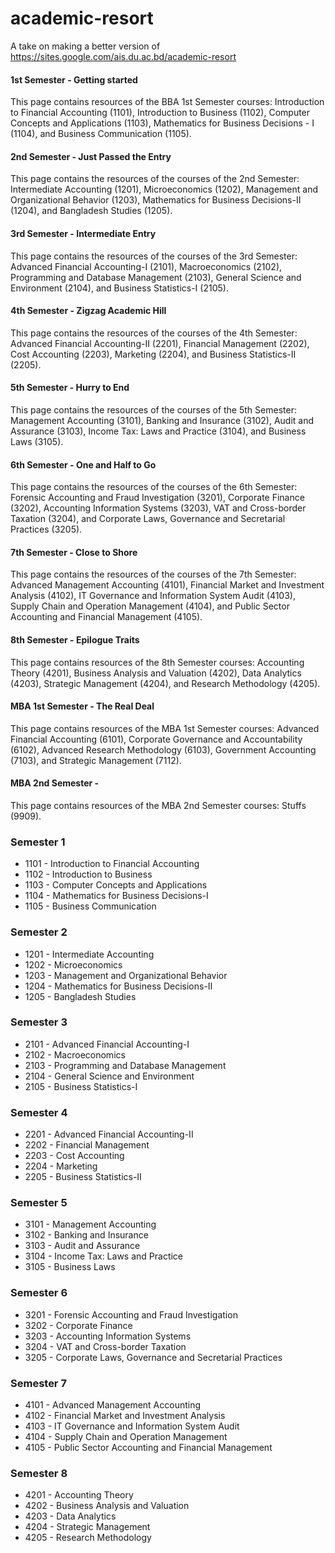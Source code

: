 # academic-resort
A take on making a better version of https://sites.google.com/ais.du.ac.bd/academic-resort

#### 1st Semester - Getting started
This page contains resources of the BBA 1st Semester courses: Introduction to Financial Accounting (1101), Introduction to Business (1102), Computer Concepts and Applications (1103), Mathematics for Business Decisions - I (1104), and Business Communication (1105).
#### 2nd Semester - Just Passed the Entry
This page contains the resources of the courses of the 2nd Semester: Intermediate Accounting (1201), Microeconomics (1202), Management and Organizational Behavior (1203), Mathematics for Business Decisions-II (1204), and Bangladesh Studies (1205).
#### 3rd Semester - Intermediate Entry
This page contains the resources of the courses of the 3rd Semester: Advanced Financial Accounting-I (2101), Macroeconomics (2102), Programming and Database Management (2103), General Science and Environment (2104), and Business Statistics-I (2105).
#### 4th Semester - Zigzag Academic Hill
This page contains the resources of the courses of the 4th Semester: Advanced Financial Accounting-II (2201), Financial Management (2202), Cost Accounting (2203), Marketing (2204), and Business Statistics-II (2205).
#### 5th Semester - Hurry to End
This page contains the resources of the courses of the 5th Semester: Management Accounting (3101), Banking and Insurance (3102), Audit and Assurance (3103), Income Tax: Laws and Practice (3104), and Business Laws (3105).
#### 6th Semester - One and Half to Go
This page contains the resources of the courses of the 6th Semester: Forensic Accounting and Fraud Investigation (3201), Corporate Finance (3202), Accounting Information Systems (3203), VAT and Cross-border Taxation (3204), and Corporate Laws, Governance and Secretarial Practices (3205).
#### 7th Semester - Close to Shore
This page contains the resources of the courses of the 7th Semester: Advanced Management Accounting (4101), Financial Market and Investment Analysis (4102), IT Governance and Information System Audit (4103), Supply Chain and Operation Management (4104), and Public Sector Accounting and Financial Management (4105).
#### 8th Semester - Epilogue Traits
This page contains resources of the 8th Semester courses: Accounting Theory (4201), Business Analysis and Valuation (4202), Data Analytics (4203), Strategic Management (4204), and Research Methodology (4205).
#### MBA 1st Semester - The Real Deal
This page contains resources of the MBA 1st Semester courses: Advanced Financial Accounting (6101), Corporate Governance and Accountability (6102), Advanced Research Methodology (6103), Government Accounting (7103), and Strategic Management (7112).
#### MBA 2nd Semester - 
This page contains resources of the MBA 2nd Semester courses: Stuffs (9909).
### Semester 1
*   1101 - Introduction to Financial Accounting
*   1102 - Introduction to Business
*   1103 - Computer Concepts and Applications
*   1104 - Mathematics for Business Decisions-I
*   1105 - Business Communication
### Semester 2
*   1201 - Intermediate Accounting
*   1202 - Microeconomics
*   1203 - Management and Organizational Behavior
*   1204 - Mathematics for Business Decisions-II
*   1205 - Bangladesh Studies
### Semester 3
*   2101 - Advanced Financial Accounting-I
*   2102 - Macroeconomics
*   2103 - Programming and Database Management
*   2104 - General Science and Environment
*   2105 - Business Statistics-I
### Semester 4
*   2201 - Advanced Financial Accounting-II
*   2202 - Financial Management
*   2203 - Cost Accounting
*   2204 - Marketing
*   2205 - Business Statistics-II
### Semester 5
*   3101 - Management Accounting
*   3102 - Banking and Insurance
*   3103 - Audit and Assurance
*   3104 - Income Tax: Laws and Practice
*   3105 - Business Laws
### Semester 6
*   3201 - Forensic Accounting and Fraud Investigation
*   3202 - Corporate Finance
*   3203 - Accounting Information Systems
*   3204 - VAT and Cross-border Taxation
*   3205 - Corporate Laws, Governance and Secretarial Practices
### Semester 7
*   4101 - Advanced Management Accounting
*   4102 - Financial Market and Investment Analysis
*   4103 - IT Governance and Information System Audit
*   4104 - Supply Chain and Operation Management
*   4105 - Public Sector Accounting and Financial Management
### Semester 8
*   4201 - Accounting Theory
*   4202 - Business Analysis and Valuation
*   4203 - Data Analytics
*   4204 - Strategic Management
*   4205 - Research Methodology